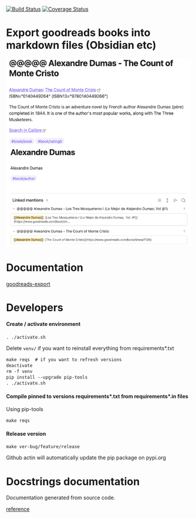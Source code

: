 [![Build Status](https://github.com/andgineer/goodreads-export/workflows/Test/badge.svg)](https://github.com/andgineer/goodreads-export/actions)
[![Coverage Status](https://coveralls.io/repos/github/andgineer/goodreads-export/badge.svg?branch=main)](https://coveralls.io/github/andgineer/goodreads-export?branch=main)
# Export goodreads books into markdown files (Obsidian etc)

![goodreads.png](docs/goodreads.png)
![goodreads-author.png](docs/goodreads-author.png)

# Documentation

[goodreads-export](https://andgineer.github.io/goodreads-export/)

# Developers

#### Create / activate environment
    . ./activate.sh

Delete `venv/` if you want to reinstall everything from requirements*.txt

    make reqs  # if you want to refresh versions
    deactivate
    rm -f venv
    pip install --upgrade pip-tools
    . ./activate.sh

#### Compile pinned to versions requirements*.txt from requirements*.in files

Using pip-tools

    make reqs

#### Release version
    make ver-bug/feature/release

Github actin will automatically update the pip package on pypi.org

# Docstrings documentation

Documentation generated from source code.

[reference](https://andgineer.github.io/goodreads-export/docstrings/)
